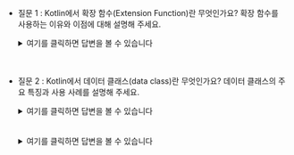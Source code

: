 - 질문 1 : Kotlin에서 확장 함수(Extension Function)란 무엇인가요? 확장 함수를 사용하는 이유와 이점에 대해 설명해 주세요.
    <details>
    <summary>여기를 클릭하면 답변을 볼 수 있습니다</summary>

    - 확장 함수란?  
        - 확장 함수란 기존 클래스에 새로운 함수를 추가하는 기능을 말합니다. 이러한 기능을 통해 기존 클래스의 소스코드를 변경하지 않고도 새로운 메소드를 정의할 수 있습니다.
        - 확장 함수는 클래스 외부에서 정의되며 해당 클래스의 객체에 의해 호출 될 수 있습니다. 
    
    - 이유와 이점
        - 기능 확장 : 기존 클래스의 새로운 기능을 추가하여 코드의 재상요성을 높일 수 있습니다.
        - 가독성 향상 : 확장 함수를 사용하면 코드가 더 읽기 쉽고 자연스러워집니다.
        - 유틸리티 함수 : 자주 사용하는 기능을 유틸리티 함수로 정의하여 여러 클래스에서 공통으로 사용할 수 있습니다.
        - 클린 코드 : 기존 클래스를 변경하지 않고도 새로운 기능을 추가할 수 있어, 기존 코드의 일관성과 안전성을 유지할 수 있습니다.

    - 예제 :
    ```kotlin
        // List 클래스에 sumOfEvenNumbers 확장 함수 정의
        fun List<Int>.sumOfEvenNumbers(): Int {
            return this.filter { it % 2 == 0 }.sum()
        }

        // 확장 함수 사용
        fun main() {
            val numbers = listOf(1, 2, 3, 4, 5, 6)
            println(numbers.sumOfEvenNumbers())  // 출력: 12
        }
    ```
    </details>
    <br/>
    <br/>

- 질문 2 : Kotlin에서 데이터 클래스(data class)란 무엇인가요? 데이터 클래스의 주요 특징과 사용 사례를 설명해 주세요.
    <details>
    <summary>여기를 클릭하면 답변을 볼 수 있습니다</summary>

    - 데이터 클래스란?
        - 주로 데이터를 저장하고 처리하기 위한 클래스입니다. ktolin 에서 'data' 키워드를 사용하여 선언합니다.
        - 데이터 클래스는 몇가지 기본 함수(getter, setter, toString, equals, hashCode, copy, componentN)를 자동으로 생성하여 제공합니다.
    - 주요 특징 
        1. 자동 생성된 메소드
            - equals() : 두 객체의 내용이 같은지 비교합니다.
            - hashCode() : 객체의 해시코드를 반환합니다.
            - toString() : 객체의 내용을 문자열로 반환합니다.
            - copy() : 객체의 복사본을 만듭니다. 특정 속성만 변경하여 새로운 객체를 생성 할 수 있습니다.
            - componentN() : 각 속성을 개별 변수로 분해할 수 있습니다.
        2. 주 생성자
            - 데이터 클래스의 주 생성자에는 최소한 하나의 파라미터가 있어야 하며, 모든 파라미터는 val 또는 var로 선언해야 합니다.
        3. 데이터 저장과 전송
            - 데이터 클래스는 주로 데이터 전송 객체, 값 객체, 응답 객체 등을 정의할 때 사용됩니다.

    </details>
    <br/>
    <br/>


    <details>
    <summary>여기를 클릭하면 답변을 볼 수 있습니다</summary>
    </details>
    <br/>
    <br/>